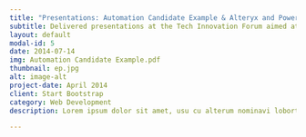 ```yaml
---
title: "Presentations: Automation Candidate Example & Alteryx and Power Automate Comparison"  
subtitle: Delivered presentations at the Tech Innovation Forum aimed at leadership, including the department VP and CFO. 
layout: default
modal-id: 5
date: 2014-07-14
img: Automation Candidate Example.pdf
thumbnail: ep.jpg
alt: image-alt
project-date: April 2014
client: Start Bootstrap
category: Web Development
description: Lorem ipsum dolor sit amet, usu cu alterum nominavi lobortis. At duo novum diceret. Tantas apeirian vix et, usu sanctus postulant inciderint ut, populo diceret necessitatibus in vim. Cu eum dicam feugiat noluisse.

---
```

